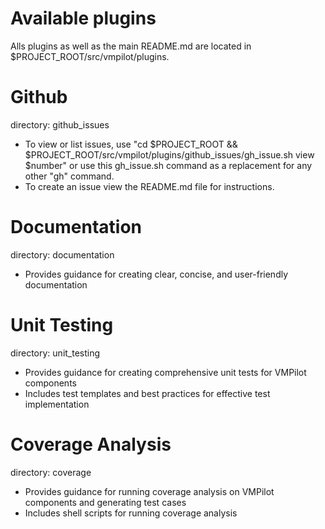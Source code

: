 # Available plugins

Alls plugins as well as the main README.md are located in $PROJECT_ROOT/src/vmpilot/plugins.

# Github

directory: github\_issues
- To view or list issues, use "cd $PROJECT_ROOT && $PROJECT_ROOT/src/vmpilot/plugins/github_issues/gh_issue.sh  view $number" or use this gh_issue.sh command as a replacement for any other "gh" command.
- To create an issue view the README.md file for instructions.

# Documentation

directory: documentation
- Provides guidance for creating clear, concise, and user-friendly documentation

# Unit Testing

directory: unit_testing
- Provides guidance for creating comprehensive unit tests for VMPilot components
- Includes test templates and best practices for effective test implementation

# Coverage Analysis

directory: coverage
- Provides guidance for running coverage analysis on VMPilot components and generating test cases
- Includes shell scripts for running coverage analysis
